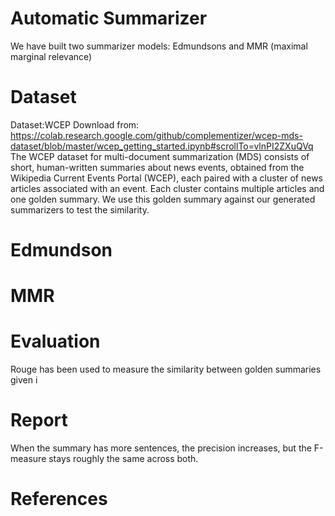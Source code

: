 # Automatic Summarizer
We have built two summarizer models: Edmundsons and MMR (maximal marginal relevance)

# Dataset
Dataset:WCEP 
Download from: https://colab.research.google.com/github/complementizer/wcep-mds-dataset/blob/master/wcep_getting_started.ipynb#scrollTo=vlnPI2ZXuQVq
The WCEP dataset for multi-document summarization (MDS) consists of short, human-written summaries about news events, obtained from the Wikipedia Current Events Portal (WCEP), each paired with a cluster of news articles associated with an event. Each cluster contains multiple articles and one golden summary. We use this golden summary against our generated summarizers to test the similarity.

# Edmundson

# MMR

# Evaluation
Rouge has been used to measure the similarity between golden summaries given i

# Report
When the summary has more sentences, the precision increases, but the F-measure stays roughly the same across both.

# References
